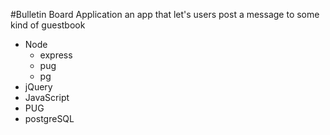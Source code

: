#Bulletin Board Application
an app that let's users post a message to some kind of guestbook

* Node
  * express
  * pug
  * pg
* jQuery
* JavaScript
* PUG
* postgreSQL
